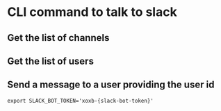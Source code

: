 # CLI command to talk to slack

## Get the list of channels

## Get the list of users

## Send a message to a user providing the user id

`export SLACK_BOT_TOKEN='xoxb-{slack-bot-token}'`

